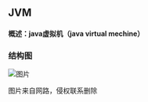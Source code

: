 ## JVM 

#### 概述：java虚拟机（java  virtual mechine）

### 结构图

![图片](https://github.com/chenxiaowu018/Android-and-Java-Note/blob/master/image/JVMStructure.jpg)

图片来自网路，侵权联系删除


